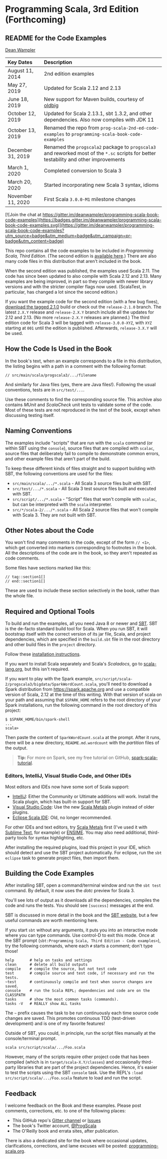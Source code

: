 # Programming Scala, 3rd Edition (Forthcoming)

## README for the Code Examples

[Dean Wampler](mailto:programming.scala@gmail.com)

| Key Dates         | Description |
| :---------------- | :---------- |
| August 11, 2014   | 2nd edition examples |
| May 27, 2019      | Updated for Scala 2.12 and 2.13 |
| June 18, 2019     | New support for Maven builds, courtesy of [oldbig](https://github.com/oldbig) |
| October 12, 2019  | Updated for Scala 2.13.1, sbt 1.3.2, and other dependencies. Also now compiles with JDK 11 |
| October 13, 2019  | Renamed the repo from `prog-scala-2nd-ed-code-examples` to `programming-scala-book-code-examples` |
| December 31, 2019 | Renamed the `progscala2` package to `progscala3` and reworked most of the `*.sc` scripts for better testability and other improvements |
| March 1, 2020     | Completed conversion to Scala 3 |
| March 20, 2020    | Started incorporating new Scala 3 syntax, idioms |
| November 11, 2020 | First Scala `3.0.0-M1` milestone changes |

[![Join the chat at https://gitter.im/deanwampler/programming-scala-book-code-examples](https://badges.gitter.im/deanwampler/programming-scala-book-code-examples.svg)](https://gitter.im/deanwampler/programming-scala-book-code-examples?utm_source=badge&utm_medium=badge&utm_campaign=pr-badge&utm_content=badge)

This repo contains all the code examples to be included in _Programming Scala, Third Edition_. (The second edition is [available here](http://shop.oreilly.com/product/0636920033073.do).) There are also many code files in this distribution that aren't included in the book.

When the second edition was published, the examples used Scala 2.11. The code has since been updated to also compile with Scala 2.12 and 2.13. Many examples are being improved, in part so they compile with newer library versions and with the stricter compiler flags now used. (ScalaTest, in particular, has changed a lot since the second edition.)

If you want the example code for the second edition (with a few bug fixes), [download the tagged 2.1.0](https://github.com/deanwampler/programming-scala-book-code-examples/releases/tag/2.1.0) build or check out the `release-2.1.0` branch. The latest `2.X.Y` release and `release-2.X.Y` branch include all the updates for 2.12 and 2.13. (No more `release-2.X.Y` releases are planned.) The third edition code for Scala 3 will be tagged with `release-3.0.0-XYZ`, with `XYZ` starting at `001` until the edition is published. Afterwards, `release-3.X.Y` will be used.

## How the Code Is Used in the Book

In the book's text, when an example corresponds to a file in this distribution, the listing begins with a path in a comment with the following format:

```
// src/main/scala/progscala3/.../filename
```

And similarly for Java files (yes, there are Java files!). Following the usual conventions, tests are in `src/test/...`.

Use these comments to find the corresponding source file. This archive also contains *MUnit* and *ScalaCheck* unit tests to validate some of the code. Most of these tests are not reproduced in the text of the book, except when discussing testing itself.

## Naming Conventions

The examples include "scripts" that are run with the `scala` command (or within SBT using the `console`), source files that are compiled with `scalac`, source files that deliberately fail to compile to demonstrate common errors, and other example files that aren't part of the build.

To keep these different kinds of files straight and to support building with SBT, the following conventions are used for the files:

- `src/main/scala/.../*.scala` - All Scala 3 source files built with SBT.
- `src/test/.../*.scala` - All Scala 3 test source files built and executed with SBT.
- `src/script/.../*.scala` - "Script" files that won't compile with `scalac`, but can be interpreted with the `scala` interpreter.
- `src/*/scala-2/.../*.scala` - All Scala 2 source files that won't compile with Scala 3. They are not built with SBT.

## Other Notes about the Code

You won't find many comments in the code, except of the form `// <1>`, which get converted into markers corresponding to footnotes in the book. All the descriptions of the code are in the book, so they aren't repeated as code comments.

Some files have sections marked like this:

```
// tag::section1[]
// end::section1[]
```

These are used to include these section selectively in the book, rather than the whole file.

## Required and Optional Tools

To build and run the examples, all you need Java 8 or newer and [SBT](http://www.scala-sbt.org/release/docs/Getting-Started/Setup.html). SBT is the de-facto standard build tool for Scala. When you run SBT, it will bootstrap itself with the correct version of its jar file, Scala, and project dependencies, which are specified in the `build.sbt` file in the root directory and other build files in the `project` directory.

Follow these [installation instructions](http://www.scala-sbt.org/release/docs/Getting-Started/Setup.html).

If you want to install Scala separately and Scala's *Scaladocs*, go to [scala-lang.org](http://scala-lang.org), but this isn't required.

If you want to play with the Spark example, `src/script/scala-2/progscala3/bigdata/SparkWordCount.scala`, you'll need to download a Spark distribution from https://spark.apache.org and use a compatible version of Scala, 2.12 at the time of this writing. With that version of scala on your path and assuming that `$SPARK_HOME` refers to the root directory of your Spark installations, run the following command in the root directory of this project:

```
$ $SPARK_HOME/bin/spark-shell
...
scala>
```

Then paste the content of `SparkWordCount.scala` at the prompt. After it runs, there will be a new directory, `README.md.wordcount` with the _partition_ files of the output.

> **Tip:** For more on Spark, see my free tutorial on GitHub, [spark-scala-tutorial](https://github.com/deanwampler/spark-scala-tutorial).

### Editors, IntelliJ, Visual Studio Code, and Other IDEs

Most editors and IDEs now have some sort of Scala support:

* [IntelliJ](https://www.jetbrains.com/idea/): Either the Community or Ultimate additions will work. Install the Scala plugin, which has built-in support for SBT.
* [Visual Studio Code](https://code.visualstudio.com/): Use the new [Scala Metals](https://scalameta.org/metals/) plugin instead of older plugins.
* [Eclipse Scala IDE](http://scala-ide.org): Old, no longer recommended.

For other IDEs and text editors, try [Scala Metals](https://scalameta.org/metals/) first (I've used it with [Sublime Text](https://www.sublimetext.com/), for example) or [ENSIME](http://ensime.github.io/). You may also need additional, third-party tools for syntax highlighting, etc.

After installing the required plugins, load this project in your IDE, which should detect and use the SBT project automatically. For eclipse, run the `sbt eclipse` task to generate project files, then import them.

## Building the Code Examples

After installing SBT, open a command/terminal window and run the `sbt test` command. By default, it now uses the _dotc_ preview for Scala 3.

You'll see lots of output as it downloads all the dependencies, compiles the code and runs the tests. You should see `[success]` messages at the end.

SBT is discussed in more detail in the book and the [SBT website](https://www.scala-sbt.org/), but a few useful commands are worth mentioning here.

If you start `sbt` without any arguments, it puts you into an interactive mode where you can type commands. Use control-D to exit this mode. Once at the SBT prompt (`sbt:Programming Scala, Third Edition - Code examples>`), try the following commands, where each `#` starts a comment; don't type those!

	help       # help on tasks and settings
	clean      # delete all build outputs
	compile    # compile the source, but not test code
	test       # compile source and test code, if necessary and run the tests.
	~test      # continuously compile and test when source changes are saved.
	console    # run the Scala REPL; dependencies and code are on the CLASSPATH
	tasks      # show the most common tasks (commands).
	tasks -V   # REALLY show ALL tasks

The `~` prefix causes the task to be run continuously each time source code changes are saved. This promotes continuous TDD (test-driven development) and is one of my favorite features!

Outside of SBT, you could, in principle, run the script files manually at the console/terminal prompt.

    scala src/script/scala/.../Foo.scala

However, many of the scripts require other project code that has been compiled (which is in `target/scala-X.Y/classes`) and occasionally third-party libraries that are part of the project dependencies. Hence, it's easier to test the scripts using the SBT `console` task. Use the REPL's `:load src/script/scala/.../Foo.scala` feature to load and run the script.

## Feedback

I welcome feedback on the Book and these examples. Please post comments, corrections, etc. to one of the following places:

* This GitHub repo's [Gitter channel](https://gitter.im/deanwampler/programming-scala-book-code-examples) or [Issues](https://github.com/deanwampler/programming-scala-book-code-examples/issues)
* The book's Twitter account, [@ProgScala](https://twitter.com/ProgScala)
* The O'Reilly book and errata sites, after publication.

There is also a dedicated site for the book where occasional updates, clarifications, corrections, and lame excuses will be posted: [programming-scala.org](http://programming-scala.org).
